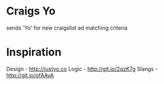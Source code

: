 Craigs Yo
=============

sends 'Yo' for new craigslist ad matching criteria

Inspiration
============
Design - http://justyo.co
Logic - http://git.io/2qzK7g
Slangs - http://git.io/ofAAvA
